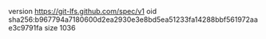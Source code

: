 version https://git-lfs.github.com/spec/v1
oid sha256:b967794a7180600d2ea2930e3e8bd5ea51233fa14288bbf561972aae3c9791fa
size 1036
